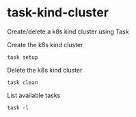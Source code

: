 # task-kind-cluster
Create/delete a k8s kind cluster using Task

Create the k8s kind cluster
```
task setup
```

Delete the k8s kind cluster
```
task clean
```

List available tasks
```
task -l
```